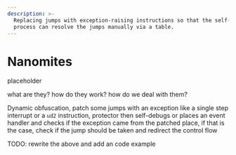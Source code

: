 ```yaml
---
description: >-
  Replacing jumps with exception-raising instructions so that the self-debugging
  process can resolve the jumps manually via a table.
---
```


# Nanomites

placeholder

what are they? how do they work? how do we deal with them?

Dynamic obfuscation, patch some jumps with an exception like a single step interrupt or a `ud2` instruction, protector then self-debugs or places an event handler and checks if the exception came from the patched place, if that is the case, check if the jump should be taken and redirect the control flow

TODO: rewrite the above and add an code example

